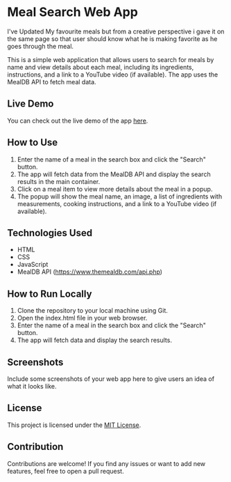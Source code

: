 # Meal Search Web App

I've Updated My favourite meals but from a creative perspective i gave it on the same page so that user should know what he is making favorite as he goes through the meal.

This is a simple web application that allows users to search for meals by name and view details about each meal, including its ingredients, instructions, and a link to a YouTube video (if available). The app uses the MealDB API to fetch meal data.

## Live Demo

You can check out the live demo of the app [here]([https://your-live-demo-url](https://yaseenyk.github.io/meal-app/)).

## How to Use

1. Enter the name of a meal in the search box and click the "Search" button.
2. The app will fetch data from the MealDB API and display the search results in the main container.
3. Click on a meal item to view more details about the meal in a popup.
4. The popup will show the meal name, an image, a list of ingredients with measurements, cooking instructions, and a link to a YouTube video (if available).

## Technologies Used

- HTML
- CSS
- JavaScript
- MealDB API (https://www.themealdb.com/api.php)

## How to Run Locally

1. Clone the repository to your local machine using Git.
2. Open the index.html file in your web browser.
3. Enter the name of a meal in the search box and click the "Search" button.
4. The app will fetch data and display the search results.

## Screenshots

Include some screenshots of your web app here to give users an idea of what it looks like.

## License

This project is licensed under the [MIT License](LICENSE).

## Contribution

Contributions are welcome! If you find any issues or want to add new features, feel free to open a pull request.
